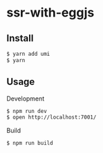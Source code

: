 # ssr-with-eggjs

## Install

```sh
$ yarn add umi
$ yarn
```

## Usage

Development

```sh
$ npm run dev
$ open http://localhost:7001/
```

Build

```sh
$ npm run build
```